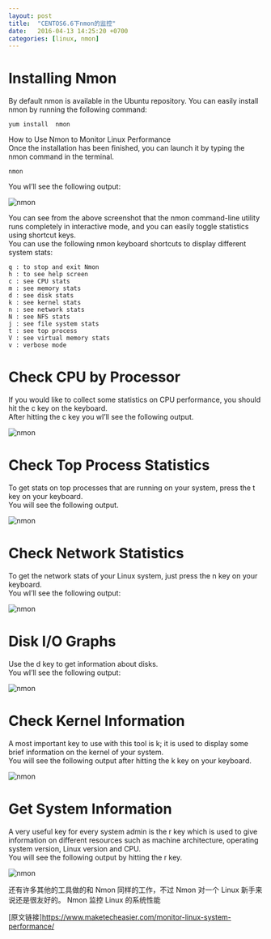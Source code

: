 ```yaml
---
layout: post
title:  "CENTOS6.6下nmon的监控"
date:   2016-04-13 14:25:20 +0700
categories: [linux, nmon]
---
```


# Installing Nmon

By default nmon is available in the Ubuntu repository. You can easily install nmon by running the following command:  

	yum install  nmon

How to Use Nmon to Monitor Linux Performance  
Once the installation has been finished, you can launch it by typing the nmon command in the terminal.  

	nmon

You wI’ll see the following output:  

![nmon](../static/img/_posts/nmon1.png)

You can see from the above screenshot that the nmon command-line utility runs completely in interactive mode, and you can easily toggle statistics using shortcut keys.  
You can use the following nmon keyboard shortcuts to display different system stats:  

    q : to stop and exit Nmon
    h : to see help screen
    c : see CPU stats
    m : see memory stats
    d : see disk stats
    k : see kernel stats
    n : see network stats
    N : see NFS stats
    j : see file system stats
    t : see top process
    V : see virtual memory stats
    v : verbose mode  

# Check CPU by Processor

If you would like to collect some statistics on CPU performance, you should hit the c key on the keyboard.  
After hitting the c key you wI’ll see the following output.  

![nmon](../static/img/_posts/nmon2.png)

# Check Top Process Statistics

To get stats on top processes that are running on your system, press the t key on your keyboard.  
You will see the following output.  

![nmon](../static/img/_posts/nmon3.png)

# Check Network Statistics  

To get the network stats of your Linux system, just press the n key on your keyboard.  
You wI’ll see the following output:  

![nmon](../static/img/_posts/nmon4.png)

# Disk I/O Graphs  

Use the d key to get information about disks.  
You wI’ll see the following output:  

![nmon](../static/img/_posts/nmon5.png)

# Check Kernel Information  

A most important key to use with this tool is k; it is used to display some brief information on the kernel of your system.  
You will see the following output after hitting the k key on your keyboard.  

![nmon](../static/img/_posts/nmon6.png)

# Get System Information

A very useful key for every system admin is the r key which is used to give information on different resources such as machine architecture, operating system version, Linux version and CPU.  
You will see the following output by hitting the r key.  

![nmon](../static/img/_posts/nmon7.png)

还有许多其他的工具做的和 Nmon 同样的工作，不过 Nmon 对一个 Linux 新手来说还是很友好的。
Nmon 监控 Linux 的系统性能

[原文链接]<https://www.maketecheasier.com/monitor-linux-system-performance/>